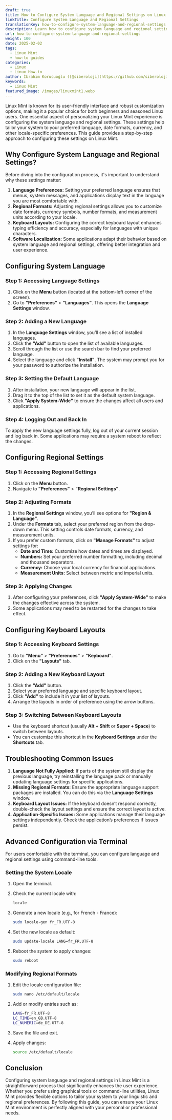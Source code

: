 ```yaml
---
draft: true
title: How to Configure System Language and Regional Settings on Linux Mint
linkTitle: Configure System Language and Regional Settings
translationKey: how-to-configure-system-language-and-regional-settings
description: Learn how to configure system language and regional settings on Linux Mint. This guide covers language preferences, regional formats, keyboard layouts, and troubleshooting tips.
url: how-to-configure-system-language-and-regional-settings
weight: 100
date: 2025-02-02
tags:
  - Linux Mint
  - how-to guides
categories:
  - Linux
  - Linux How-to
author: İbrahim Korucuoğlu ([@siberoloji](https://github.com/siberoloji))
keywords:
  - Linux Mint
featured_image: /images/linuxmint1.webp
---
```

Linux Mint is known for its user-friendly interface and robust customization options, making it a popular choice for both beginners and seasoned Linux users. One essential aspect of personalizing your Linux Mint experience is configuring the system language and regional settings. These settings help tailor your system to your preferred language, date formats, currency, and other locale-specific preferences. This guide provides a step-by-step approach to configuring these settings on Linux Mint.

## Why Configure System Language and Regional Settings?

Before diving into the configuration process, it's important to understand why these settings matter:

1. **Language Preferences:** Setting your preferred language ensures that menus, system messages, and applications display text in the language you are most comfortable with.
2. **Regional Formats:** Adjusting regional settings allows you to customize date formats, currency symbols, number formats, and measurement units according to your locale.
3. **Keyboard Layouts:** Configuring the correct keyboard layout enhances typing efficiency and accuracy, especially for languages with unique characters.
4. **Software Localization:** Some applications adapt their behavior based on system language and regional settings, offering better integration and user experience.

## Configuring System Language

### Step 1: Accessing Language Settings

1. Click on the **Menu** button (located at the bottom-left corner of the screen).
2. Go to **"Preferences"** > **"Languages"**. This opens the **Language Settings** window.

### Step 2: Adding a New Language

1. In the **Language Settings** window, you’ll see a list of installed languages.
2. Click the **"Add"** button to open the list of available languages.
3. Scroll through the list or use the search bar to find your preferred language.
4. Select the language and click **"Install"**. The system may prompt you for your password to authorize the installation.

### Step 3: Setting the Default Language

1. After installation, your new language will appear in the list.
2. Drag it to the top of the list to set it as the default system language.
3. Click **"Apply System-Wide"** to ensure the changes affect all users and applications.

### Step 4: Logging Out and Back In

To apply the new language settings fully, log out of your current session and log back in. Some applications may require a system reboot to reflect the changes.

## Configuring Regional Settings

### Step 1: Accessing Regional Settings

1. Click on the **Menu** button.
2. Navigate to **"Preferences"** > **"Regional Settings"**.

### Step 2: Adjusting Formats

1. In the **Regional Settings** window, you’ll see options for **"Region & Language"**.
2. Under the **Formats** tab, select your preferred region from the drop-down menu. This setting controls date formats, currency, and measurement units.
3. If you prefer custom formats, click on **"Manage Formats"** to adjust settings for:
   - **Date and Time:** Customize how dates and times are displayed.
   - **Numbers:** Set your preferred number formatting, including decimal and thousand separators.
   - **Currency:** Choose your local currency for financial applications.
   - **Measurement Units:** Select between metric and imperial units.

### Step 3: Applying Changes

1. After configuring your preferences, click **"Apply System-Wide"** to make the changes effective across the system.
2. Some applications may need to be restarted for the changes to take effect.

## Configuring Keyboard Layouts

### Step 1: Accessing Keyboard Settings

1. Go to **"Menu"** > **"Preferences"** > **"Keyboard"**.
2. Click on the **"Layouts"** tab.

### Step 2: Adding a New Keyboard Layout

1. Click the **"Add"** button.
2. Select your preferred language and specific keyboard layout.
3. Click **"Add"** to include it in your list of layouts.
4. Arrange the layouts in order of preference using the arrow buttons.

### Step 3: Switching Between Keyboard Layouts

- Use the keyboard shortcut (usually **Alt + Shift** or **Super + Space**) to switch between layouts.
- You can customize this shortcut in the **Keyboard Settings** under the **Shortcuts** tab.

## Troubleshooting Common Issues

1. **Language Not Fully Applied:** If parts of the system still display the previous language, try reinstalling the language pack or manually updating language settings for specific applications.
2. **Missing Regional Formats:** Ensure the appropriate language support packages are installed. You can do this via the **Language Settings** window.
3. **Keyboard Layout Issues:** If the keyboard doesn’t respond correctly, double-check the layout settings and ensure the correct layout is active.
4. **Application-Specific Issues:** Some applications manage their language settings independently. Check the application’s preferences if issues persist.

## Advanced Configuration via Terminal

For users comfortable with the terminal, you can configure language and regional settings using command-line tools.

### Setting the System Locale

1. Open the terminal.
2. Check the current locale with:

   ```bash
   locale
   ```

3. Generate a new locale (e.g., for French - France):

   ```bash
   sudo locale-gen fr_FR.UTF-8
   ```

4. Set the new locale as default:

   ```bash
   sudo update-locale LANG=fr_FR.UTF-8
   ```

5. Reboot the system to apply changes:

   ```bash
   sudo reboot
   ```

### Modifying Regional Formats

1. Edit the locale configuration file:

   ```bash
   sudo nano /etc/default/locale
   ```

2. Add or modify entries such as:

   ```bash
   LANG=fr_FR.UTF-8
   LC_TIME=en_GB.UTF-8
   LC_NUMERIC=de_DE.UTF-8
   ```

3. Save the file and exit.
4. Apply changes:

   ```bash
   source /etc/default/locale
   ```

## Conclusion

Configuring system language and regional settings in Linux Mint is a straightforward process that significantly enhances the user experience. Whether you prefer using graphical tools or command-line utilities, Linux Mint provides flexible options to tailor your system to your linguistic and regional preferences. By following this guide, you can ensure your Linux Mint environment is perfectly aligned with your personal or professional needs.
